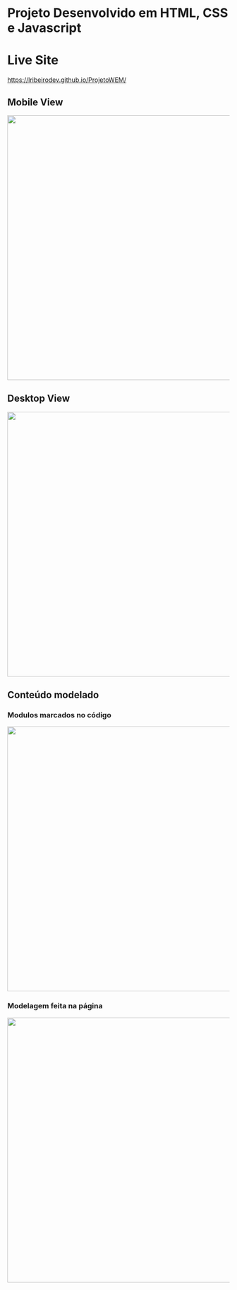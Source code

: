 # Projeto Desenvolvido em HTML, CSS e Javascript

# Live Site
https://lribeirodev.github.io/ProjetoWEM/

## Mobile View
<img src="/../master/screenshots/mobile.png" height="600px"/>

## Desktop View
<img src="/../master/screenshots/desktop.png" width="600px"/>

## Conteúdo modelado

### Modulos marcados no código
<img src="/../master/modelagem/modulo.png" width="600px"/>

### Modelagem feita na página
<img src="/../master/modelagem/modelagem.png" width="600px"/>